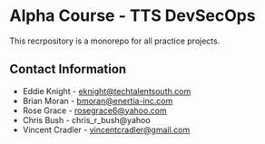 # Alpha Course - TTS DevSecOps

This recrpository is a monorepo for all practice projects.

## Contact Information

- Eddie Knight - eknight@techtalentsouth.com
- Brian Moran - bmoran@enertia-inc.com
- Rose Grace - rosegrace6@yahoo.com
- Chris Bush - chris_r_bush@yahoo
- Vincent Cradler - vincentcradler@gmail.com
